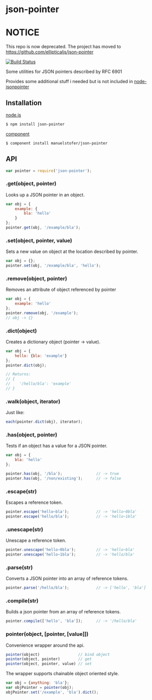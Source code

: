 # json-pointer

# NOTICE

This repo is now deprecated. The project has moved to https://github.com/ellipticaljs/json-pointer


[![Build Status](https://travis-ci.org/manuelstofer/json-pointer.png)](https://travis-ci.org/manuelstofer/json-pointer)

Some utilities for JSON pointers described by RFC 6901

Provides some additional stuff i needed but is not included in [node-jsonpointer](https://github.com/janl/node-jsonpointer)


## Installation

[node.js](http://nodejs.org)

```bash
$ npm install json-pointer
```

[component](https://github.com/component/component)

```bash
$ component install manuelstofer/json-pointer
```


## API

```Javascript
var pointer = require('json-pointer');
```


### .get(object, pointer)

Looks up a JSON pointer in an object.

```Javascript
var obj = {
    example: {
        bla: 'hello'
    }
};
pointer.get(obj, '/example/bla');
```


### .set(object, pointer, value)

Sets a new value on object at the location described by pointer.

```Javascript
var obj = {};
pointer.set(obj, '/example/bla', 'hello');
```


### .remove(object, pointer)

Removes an attribute of object referenced by pointer

```Javascript
var obj = {
    example: 'hello'
};
pointer.remove(obj, '/example');
// obj -> {}
```


### .dict(object)

Creates a dictionary object (pointer -> value).

```Javascript
var obj = {
    hello: {bla: 'example'}
};
pointer.dict(obj);

// Returns:
// {
//    '/hello/bla': 'example'
// }
```


### .walk(object, iterator)

Just like:

```Javascript
each(pointer.dict(obj), iterator);
```


### .has(object, pointer)

Tests if an object has a value for a JSON pointer.

```Javascript
var obj = {
    bla: 'hello'
};

pointer.has(obj, '/bla');               // -> true
pointer.has(obj, '/non/existing');      // -> false
```


### .escape(str)

Escapes a reference token.

```Javascript
pointer.escape('hello~bla');            // -> 'hello~0bla'
pointer.escape('hello/bla');            // -> 'hello~1bla'
```


### .unescape(str)

Unescape a reference token.

```Javascript
pointer.unescape('hello~0bla');         // -> 'hello~bla'
pointer.unescape('hello~1bla');         // -> 'hello/bla'
```


### .parse(str)

Converts a JSON pointer into an array of reference tokens.

```Javascript
pointer.parse('/hello/bla');            // -> ['hello', 'bla']
```


### .compile(str)

Builds a json pointer from an array of reference tokens.

```Javascript
pointer.compile(['hello', 'bla']);      // -> '/hello/bla'
```


### pointer(object, [pointer, [value]])

Convenience wrapper around the api.

```Javascript
pointer(object)                 // bind object
pointer(object, pointer)        // get
pointer(object, pointer, value) // set
```

The wrapper supports chainable object oriented style.

```Javascript
var obj = {anything: 'bla'};
var objPointer = pointer(obj);
objPointer.set('/example', 'bla').dict();
```